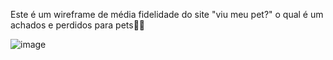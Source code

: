 Este é um wireframe de média fidelidade do site  "viu meu pet?" o qual é um achados e perdidos para pets🐶🐺

![image](https://github.com/Rebecavitoria45/Design/assets/117654851/49f6ece2-5e7d-4940-ad73-29b96900acc6)


